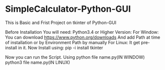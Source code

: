 # SimpleCalculator-Python-GUI
This is Basic and Frist Project on tkinter of Python-GUI

Before Installation You will need:
Python3.4 or Higher Version:
      For Window:
          You can download https://www.python.org/downloads
          And add Path at time of installation or by Environment Path by manually
      For Linux:
          It get pre-install in it.
 Now Install using:
       pip -i install tkinter
 
 
 
 Now you can run the Script.
 Using
          python file name.py(IN WINDOW)
          python3 file name.py(IN LINUX)
